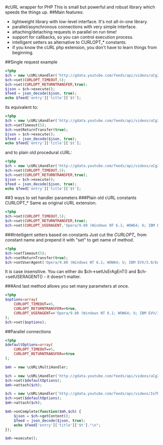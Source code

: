 #cURL wrapper for PHP
This is small but powerful and robust library which speeds the things up.
##Main features:
* lightweight library with low-level interface. It's not all-in-one library.
* parallel/asynchronous connections with very simple interface.
* attaching/detaching requests in parallel on run time!
* support for callbacks, so you can control execution process.
* intelligent setters as alternative to CURLOPT_* constants.
* if you know the cURL php extension, you don't have to learn things from beginning.

##Single request example
```php
<?php
$ch = new \cURL\Handler('http://gdata.youtube.com/feeds/api/videos/uCg2BoKiuOM?v=2&alt=json');
$ch->set(CURLOPT_TIMEOUT,5);
$ch->set(CURLOPT_RETURNTRANSFER,true);
$json = $ch->execute();
$feed = json_decode($json, true);
echo $feed['entry']['title']['$t'];
```
its equivalent to:
```php
<?php
$ch = new \cURL\Handler('http://gdata.youtube.com/feeds/api/videos/uCg2BoKiuOM?v=2&alt=json');
$ch->setTimeout(5);
$ch->setReturnTransfer(true);
$json = $ch->execute();
$feed = json_decode($json, true);
echo $feed['entry']['title']['$t'];
```
and to plain old procedural cURL:
```php
<?php
$ch = new \cURL\Handler('http://gdata.youtube.com/feeds/api/videos/uCg2BoKiuOM?v=2&alt=json');
$ch->set(CURLOPT_TIMEOUT,5);
$ch->set(CURLOPT_RETURNTRANSFER,true);
$json = $ch->execute();
$feed = json_decode($json, true);
echo $feed['entry']['title']['$t'];
```

##3 ways to set handler parameters
###Plain old cURL constants CURLOPT_*
Same as original cURL extension.
```php
<?php
$ch->set(CURLOPT_TIMEOUT,5);
$ch->set(CURLOPT_RETURNTRANSFER,true);
$ch->set(CURLOPT_USERAGENT,'Opera/9.80 (Windows NT 6.1; WOW64; U; IBM EVV/3.0/EAK01AG9/LE; pl) Presto/2.10.229 Version/11.62');
```
###Intelligent setters based on constants
Just cut the *CURLOPT_* from constant name and prepend it with "set" to get name of method.
```php
<?php
$ch->setTimeout(5);
$ch->setReturnTransfer(true);
$ch->setUserAgent('Opera/9.80 (Windows NT 6.1; WOW64; U; IBM EVV/3.0/EAK01AG9/LE; pl) Presto/2.10.229 Version/11.62');
```
It is case insensitive. You can either do $ch->setUsErAgEnT() and $ch->setUSERAGENT() - it doesn't matter.

###And last method allows you set many parameters at once.
```php
<?php
$options=array(
	CURLOPT_TIMEOUT=>5,
	CURLOPT_RETURNTRANSFER=>true,
	CURLOPT_USERAGENT=>'Opera/9.80 (Windows NT 6.1; WOW64; U; IBM EVV/3.0/EAK01AG9/LE; pl) Presto/2.10.229 Version/11.62'
);
$ch->set($options);
```
##Parallel connections
```php
<?php
$defaultOptions=array(
	CURLOPT_TIMEOUT=>5,
	CURLOPT_RETURNTRANSFER=>true
);

$mh = new \cURL\MultiHandler;

$ch = new \cURL\Handler('http://gdata.youtube.com/feeds/api/videos/uCg2BoKiuOM?v=2&alt=json');
$ch->set($defaultOptions);
$mh->attach($ch);

$ch = new \cURL\Handler('http://gdata.youtube.com/feeds/api/videos/IofN_sunFvo?v=2&alt=json');
$ch->set($defaultOptions);
$mh->attach($ch);

$mh->onComplete(function($mh,$ch) {
	$json = $ch->getContent();
	$feed = json_decode($json, true);
	echo $feed['entry']['title']['$t']."\n";
});

$mh->execute();
```